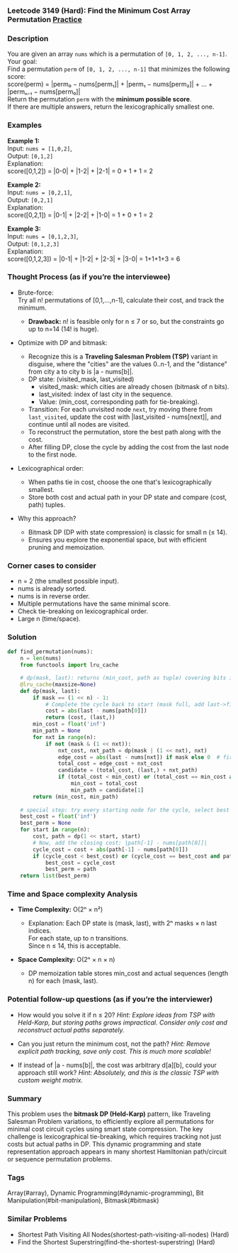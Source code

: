 ### Leetcode 3149 (Hard): Find the Minimum Cost Array Permutation [Practice](https://leetcode.com/problems/find-the-minimum-cost-array-permutation)

### Description  
You are given an array `nums` which is a permutation of `[0, 1, 2, ..., n-1]`.  
Your goal:  
Find a permutation `perm` of `[0, 1, 2, ..., n-1]` that minimizes the following score:  
score(perm) = |perm₀ − nums[perm₁]| + |perm₁ − nums[perm₂]| + ... + |permₙ₋₁ − nums[perm₀]|  
Return the permutation `perm` with the **minimum possible score**.  
If there are multiple answers, return the lexicographically smallest one.

### Examples  

**Example 1:**  
Input: `nums = [1,0,2]`,  
Output: `[0,1,2]`  
Explanation:  
score([0,1,2]) = |0-0| + |1-2| + |2-1| = 0 + 1 + 1 = 2  

**Example 2:**  
Input: `nums = [0,2,1]`,  
Output: `[0,2,1]`  
Explanation:  
score([0,2,1]) = |0-1| + |2-2| + |1-0| = 1 + 0 + 1 = 2  

**Example 3:**  
Input: `nums = [0,1,2,3]`,  
Output: `[0,1,2,3]`  
Explanation:  
score([0,1,2,3]) = |0-1| + |1-2| + |2-3| + |3-0| = 1+1+1+3 = 6  

### Thought Process (as if you’re the interviewee)  
- Brute-force:  
  Try all n! permutations of [0,1,...,n-1], calculate their cost, and track the minimum.  
  - **Drawback:** n! is feasible only for n ≤ 7 or so, but the constraints go up to n=14 (14! is huge).

- Optimize with DP and bitmask:  
  - Recognize this is a **Traveling Salesman Problem (TSP)** variant in disguise, where the "cities" are the values 0..n-1, and the "distance" from city a to city b is |a - nums[b]|.
  - DP state: (visited_mask, last_visited)  
    - visited_mask: which cities are already chosen (bitmask of n bits).
    - last_visited: index of last city in the sequence.
    - Value: (min_cost, corresponding path for tie-breaking).
  - Transition: For each unvisited node `next`, try moving there from `last_visited`, update the cost with |last_visited - nums[next]|, and continue until all nodes are visited.
  - To reconstruct the permutation, store the best path along with the cost.
  - After filling DP, close the cycle by adding the cost from the last node to the first node.

- Lexicographical order:  
  - When paths tie in cost, choose the one that's lexicographically smallest.  
  - Store both cost and actual path in your DP state and compare (cost, path) tuples.

- Why this approach?  
  - Bitmask DP (DP with state compression) is classic for small n (≤ 14).
  - Ensures you explore the exponential space, but with efficient pruning and memoization.

### Corner cases to consider  
- n = 2 (the smallest possible input).
- nums is already sorted.
- nums is in reverse order.
- Multiple permutations have the same minimal score.
- Check tie-breaking on lexicographical order.
- Large n (time/space).

### Solution

```python
def find_permutation(nums):
    n = len(nums)
    from functools import lru_cache

    # dp(mask, last): returns (min_cost, path as tuple) covering bits in mask, ends at 'last'
    @lru_cache(maxsize=None)
    def dp(mask, last):
        if mask == (1 << n) - 1:
            # Complete the cycle back to start (mask full, add last->first edge)
            cost = abs(last - nums[path[0]])
            return (cost, (last,))
        min_cost = float('inf')
        min_path = None
        for nxt in range(n):
            if not (mask & (1 << nxt)):
                nxt_cost, nxt_path = dp(mask | (1 << nxt), nxt)
                edge_cost = abs(last - nums[nxt]) if mask else 0  # first call: edge cost=0
                total_cost = edge_cost + nxt_cost
                candidate = (total_cost, (last,) + nxt_path)
                if (total_cost < min_cost) or (total_cost == min_cost and candidate[1] < min_path):
                    min_cost = total_cost
                    min_path = candidate[1]
        return (min_cost, min_path)
    
    # special step: try every starting node for the cycle, select best answer
    best_cost = float('inf')
    best_perm = None
    for start in range(n):
        cost, path = dp(1 << start, start)
        # Now, add the closing cost: |path[-1] - nums[path[0]]|
        cycle_cost = cost + abs(path[-1] - nums[path[0]])
        if (cycle_cost < best_cost) or (cycle_cost == best_cost and path < best_perm):
            best_cost = cycle_cost
            best_perm = path
    return list(best_perm)
```

### Time and Space complexity Analysis  

- **Time Complexity:** O(2ⁿ × n²)  
  - Explanation: Each DP state is (mask, last), with 2ⁿ masks × n last indices.  
    For each state, up to n transitions.  
    Since n ≤ 14, this is acceptable.

- **Space Complexity:** O(2ⁿ × n × n)  
  - DP memoization table stores min_cost and actual sequences (length n) for each (mask, last).

### Potential follow-up questions (as if you’re the interviewer)  

- How would you solve it if n ≤ 20?
  *Hint: Explore ideas from TSP with Held-Karp, but storing paths grows impractical. Consider only cost and reconstruct actual paths separately.*

- Can you just return the minimum cost, not the path?
  *Hint: Remove explicit path tracking, save only cost. This is much more scalable!*

- If instead of |a - nums[b]|, the cost was arbitrary d[a][b], could your approach still work?
  *Hint: Absolutely, and this is the classic TSP with custom weight matrix.*

### Summary
This problem uses the **bitmask DP (Held-Karp)** pattern, like Traveling Salesman Problem variations, to efficiently explore all permutations for minimal cost circuit cycles using smart state compression. The key challenge is lexicographical tie-breaking, which requires tracking not just costs but actual paths in DP. This dynamic programming and state representation approach appears in many shortest Hamiltonian path/circuit or sequence permutation problems.

### Tags
Array(#array), Dynamic Programming(#dynamic-programming), Bit Manipulation(#bit-manipulation), Bitmask(#bitmask)

### Similar Problems
- Shortest Path Visiting All Nodes(shortest-path-visiting-all-nodes) (Hard)
- Find the Shortest Superstring(find-the-shortest-superstring) (Hard)